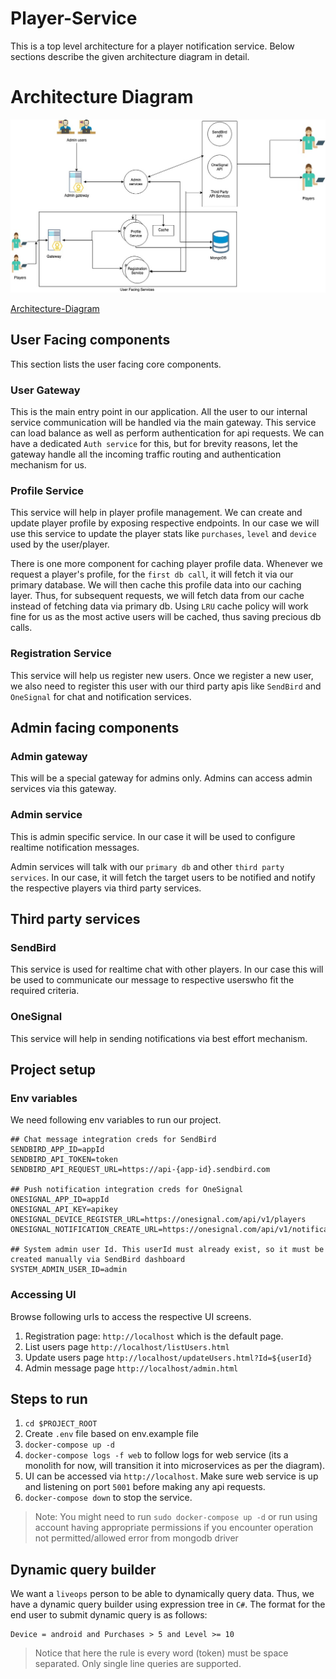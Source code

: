 # Player-Service

This is a top level architecture for a player notification service. Below sections describe the given architecture diagram in detail.

# Architecture Diagram

<img src="./diagrams/Player-Notification-Architecture.jpg">

[Architecture-Diagram](./diagrams/Player-Notification-Architecture.jpg)

## User Facing components

This section lists the user facing core components.

### User Gateway

This is the main entry point in our application. All the user to our internal service communication will be handled via the main gateway. This service can load balance as well as perform authentication for api requests. We can have a dedicated `Auth service` for this, but for brevity reasons, let the gateway handle all the incoming traffic routing and authentication mechanism for us.

### Profile Service

This service will help in player profile management. We can create and update player profile by exposing respective endpoints. In our case we will use this service to update the player stats like `purchases`, `level` and `device` used by the user/player.

There is one more component for caching player profile data. Whenever we request a player's profile, for the `first db call`, it will fetch it via our primary database. We will then cache this profile data into our caching layer. Thus, for subsequent requests, we will fetch data from our cache instead of fetching data via primary db. Using `LRU` cache policy will work fine for us as the most active users will be cached, thus saving precious db calls.

### Registration Service

This service will help us register new users. Once we register a new user, we also need to register this user with our third party apis like `SendBird` and `OneSignal` for chat and notification services.

## Admin facing components

### Admin gateway

This will be a special gateway for admins only. Admins can access admin services via this gateway.  

### Admin service

This is admin specific service. In our case it will be used to configure realtime notification messages.

Admin services will talk with our `primary db` and other `third party services`. In our case, it will fetch the target users to be notified and notify the respective players via third party services.

## Third party services

### SendBird

This service is used for realtime chat with other players. In our case this will be used to communicate our message to respective userswho fit the required criteria.

### OneSignal

This service will help in sending notifications via best effort mechanism.

## Project setup

### Env variables

We need following env variables to run our project.

```
## Chat message integration creds for SendBird
SENDBIRD_APP_ID=appId
SENDBIRD_API_TOKEN=token
SENDBIRD_API_REQUEST_URL=https://api-{app-id}.sendbird.com

## Push notification integration creds for OneSignal
ONESIGNAL_APP_ID=appId
ONESIGNAL_API_KEY=apikey
ONESIGNAL_DEVICE_REGISTER_URL=https://onesignal.com/api/v1/players
ONESIGNAL_NOTIFICATION_CREATE_URL=https://onesignal.com/api/v1/notifications

## System admin user Id. This userId must already exist, so it must be created manually via SendBird dashboard
SYSTEM_ADMIN_USER_ID=admin
```

### Accessing UI

Browse following urls to access the respective UI screens.

1. Registration page: `http://localhost` which is the default page.
1. List users page `http://localhost/listUsers.html`
1. Update users page `http://localhost/updateUsers.html?Id=${userId}`
1. Admin message page `http://localhost/admin.html`


## Steps to run

1. `cd $PROJECT_ROOT`
1. Create `.env` file based on env.example file
1. `docker-compose up -d`
1. `docker-compose logs -f web` to follow logs for web service (its a monolith for now, will transition it into microservices as per the diagram).
1. UI can be accessed via `http://localhost`. Make sure web service is up and listening on port `5001` before making any api requests.
1. `docker-compose down` to stop the service.

> Note: You might need to run `sudo docker-compose up -d` or run using account having appropriate permissions if you encounter operation not permitted/allowed error from mongodb driver

## Dynamic query builder

We want a `liveops` person to be able to dynamically query data. Thus, we have a dynamic query builder using expression tree in `C#`.
The format for the end user to submit dynamic query is as follows:

```
Device = android and Purchases > 5 and Level >= 10
```
> Notice that here the rule is every word (token) must be space separated. Only single line queries are supported.